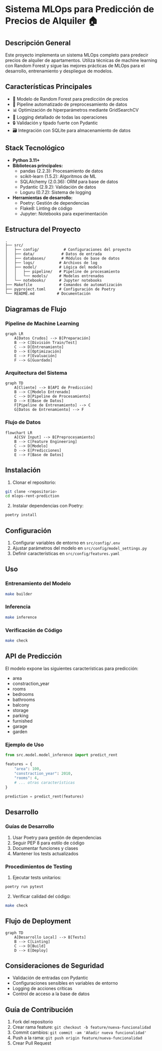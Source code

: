# Sistema MLOps para Predicción de Precios de Alquiler 🏠

## Descripción General
Este proyecto implementa un sistema MLOps completo para predecir precios de alquiler de apartamentos. Utiliza técnicas de machine learning con Random Forest y sigue las mejores prácticas de MLOps para el desarrollo, entrenamiento y despliegue de modelos.

## Características Principales
- 🤖 Modelo de Random Forest para predicción de precios
- 🔄 Pipeline automatizado de preprocesamiento de datos
- 📊 Optimización de hiperparámetros mediante GridSearchCV
- 📝 Logging detallado de todas las operaciones
- 🔒 Validación y tipado fuerte con Pydantic
- 🗃️ Integración con SQLite para almacenamiento de datos

## Stack Tecnológico
- **Python 3.11+**
- **Bibliotecas principales:**
  - pandas (2.2.3): Procesamiento de datos
  - scikit-learn (1.5.2): Algoritmos de ML
  - SQLAlchemy (2.0.36): ORM para base de datos
  - Pydantic (2.9.2): Validación de datos
  - Loguru (0.7.2): Sistema de logging
- **Herramientas de desarrollo:**
  - Poetry: Gestión de dependencias
  - Flake8: Linting de código
  - Jupyter: Notebooks para experimentación

## Estructura del Proyecto
```
.
├── src/
│   ├── config/           # Configuraciones del proyecto
│   ├── data/            # Datos de entrada
│   ├── databases/       # Módulos de base de datos
│   ├── logs/           # Archivos de log
│   ├── model/          # Lógica del modelo
│   │   ├── pipeline/   # Pipeline de procesamiento
│   │   └── models/     # Modelos entrenados
│   └── notebooks/      # Jupyter notebooks
├── Makefile            # Comandos de automatización
├── pyproject.toml      # Configuración de Poetry
└── README.md          # Documentación
```

## Diagramas de Flujo

### Pipeline de Machine Learning
```mermaid
graph LR
    A[Datos Crudos] --> B[Preparación]
    B --> C[División Train/Test]
    C --> D[Entrenamiento]
    D --> E[Optimización]
    E --> F[Evaluación]
    F --> G[Guardado]
```

### Arquitectura del Sistema
```mermaid
graph TD
    A[Cliente] --> B[API de Predicción]
    B --> C[Modelo Entrenado]
    C --> D[Pipeline de Procesamiento]
    D --> E[Base de Datos]
    F[Pipeline de Entrenamiento] --> C
    G[Datos de Entrenamiento] --> F
```

### Flujo de Datos
```mermaid
flowchart LR
    A[CSV Input] --> B[Preprocesamiento]
    B --> C[Feature Engineering]
    C --> D[Modelo]
    D --> E[Predicciones]
    E --> F[Base de Datos]
```

## Instalación

1. Clonar el repositorio:
```bash
git clone <repositorio>
cd mlops-rent-prediction
```

2. Instalar dependencias con Poetry:
```bash
poetry install
```

## Configuración
1. Configurar variables de entorno en `src/config/.env`
2. Ajustar parámetros del modelo en `src/config/model_settings.py`
3. Definir características en `src/config/features.yaml`

## Uso

### Entrenamiento del Modelo
```bash
make builder
```

### Inferencia
```bash
make inference
```

### Verificación de Código
```bash
make check
```

## API de Predicción

El modelo expone las siguientes características para predicción:
- area
- constraction_year
- rooms
- bedrooms
- bathrooms
- balcony
- storage
- parking
- furnished
- garage
- garden

### Ejemplo de Uso
```python
from src.model.model_inference import predict_rent

features = {
    "area": 100,
    "constraction_year": 2010,
    "rooms": 4,
    # ... otras características
}

prediction = predict_rent(features)
```

## Desarrollo

### Guías de Desarrollo
1. Usar Poetry para gestión de dependencias
2. Seguir PEP 8 para estilo de código
3. Documentar funciones y clases
4. Mantener los tests actualizados

### Procedimientos de Testing
1. Ejecutar tests unitarios:
```bash
poetry run pytest
```

2. Verificar calidad del código:
```bash
make check
```

## Flujo de Deployment
```mermaid
graph TD
    A[Desarrollo Local] --> B[Tests]
    B --> C[Linting]
    C --> D[Build]
    D --> E[Deploy]
```

## Consideraciones de Seguridad
- Validación de entradas con Pydantic
- Configuraciones sensibles en variables de entorno
- Logging de acciones críticas
- Control de acceso a la base de datos

## Guía de Contribución
1. Fork del repositorio
2. Crear rama feature: `git checkout -b feature/nueva-funcionalidad`
3. Commit cambios: `git commit -am 'Añadir nueva funcionalidad'`
4. Push a la rama: `git push origin feature/nueva-funcionalidad`
5. Crear Pull Request
